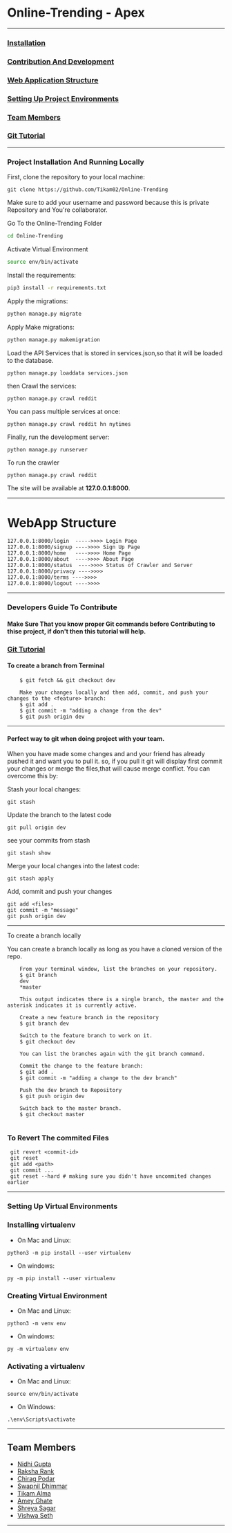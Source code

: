 # Online-Trending - Apex
*****
### [Installation](#project-installation-and-running-locally)
### [Contribution And Development](#developers-guide-to-contribute)
### [Web Application Structure](#webapp-structure)
### [Setting Up Project Environments](#setting-up-virtual-environments)
### [Team Members](#team-members)
### [Git Tutorial](https://www.atlassian.com/git/tutorials/what-is-version-control) 



******

### Project Installation And Running Locally
First, clone the repository to your local machine:

```
git clone https://github.com/Tikam02/Online-Trending
```
Make sure to add your username and password because this is private Repository and You're collaborator.

Go To the Online-Trending Folder
```bash
cd Online-Trending
```
Activate Virtual Environment
```bash
source env/bin/activate
```

Install the requirements:

```bash
pip3 install -r requirements.txt
```

Apply the migrations:

```bash
python manage.py migrate
```

Apply Make migrations:
```bash
python manage.py makemigration
```

Load the API Services that is stored in services.json,so that it will be loaded to the database.

```
python manage.py loaddata services.json
```

then Crawl the services:
```
python manage.py crawl reddit
```
You can pass multiple services at once:

```
python manage.py crawl reddit hn nytimes
```

Finally, run the development server:

```bash
python manage.py runserver
```

To run the crawler
```
python manage.py crawl reddit
```


The site will be available at **127.0.0.1:8000**.

***** 
# WebApp Structure
```
127.0.0.1:8000/login  ----->>>> Login Page
127.0.0.1:8000/signup ---->>>> Sign Up Page
127.0.0.1:8000/home   ---->>>> Home Page
127.0.0.1:8000/about  ---->>>> About Page
127.0.0.1:8000/status  ---->>>> Status of Crawler and Server
127.0.0.1:8000/privacy ---->>>>
127.0.0.1:8000/terms ---->>>> 
127.0.0.1:8000/logout ---->>>> 

```
****** 
### Developers Guide To Contribute

#### Make Sure That you know proper Git commands before Contributing to thise project, if don't then this tutorial will help.
### [Git Tutorial](https://www.atlassian.com/git/tutorials/what-is-version-control) 
#### To create a branch from Terminal
```
    $ git fetch && git checkout dev

    Make your changes locally and then add, commit, and push your changes to the <feature> branch:
    $ git add .
    $ git commit -m "adding a change from the dev"
    $ git push origin dev
```

********
#### Perfect way to git when doing project with your team.
When you have made some changes and and your friend has already pushed it and want you  to pull it.
so, if you pull it git will display first commit your changes or merge the files,that will cause merge conflict.
You can overcome this by:

Stash your local changes:

```
git stash
```

Update the branch to the latest code

```
git pull origin dev
```

see your commits from stash 
```
git stash show
```

Merge your local changes into the latest code:

```
git stash apply
```

Add, commit and push your changes

```
git add <files>
git commit -m "message"
git push origin dev

```
******
To create a branch locally

You can create a branch locally as long as you have a cloned version of the repo.
```
    From your terminal window, list the branches on your repository.
    $ git branch
    dev
    *master

    This output indicates there is a single branch, the master and the asterisk indicates it is currently active.
    
    Create a new feature branch in the repository
    $ git branch dev

    Switch to the feature branch to work on it.
    $ git checkout dev

    You can list the branches again with the git branch command.

    Commit the change to the feature branch:
    $ git add .
    $ git commit -m "adding a change to the dev branch"

    Push the dev branch to Repository
    $ git push origin dev
    
    Switch back to the master branch.
    $ git checkout master
    
```

### To Revert The commited Files 
```
 git revert <commit-id> 
 git reset 
 git add <path> 
 git commit ... 
 git reset --hard # making sure you didn't have uncommited changes earlier
 ```

*****
### Setting Up Virtual Environments
### Installing virtualenv
* On Mac and Linux:
```
python3 -m pip install --user virtualenv
```
* On windows:
```
py -m pip install --user virtualenv
```


### Creating Virtual Environment
* On Mac and Linux:
```
python3 -m venv env
```
* On windows:
```
py -m virtualenv env
```
### Activating a virtualenv
* On Mac and Linux:
```
source env/bin/activate
```
* On Windows:
```
.\env\Scripts\activate
```
******
## Team Members 
* [Nidhi Gupta](https://github.com/nidhi98gupta)
* [Raksha Rank](https://github.com/RakshaRank)
* [Chirag Podar](https://github.com/ChiragPoddar99)
* [Swapnil Dhimmar](https://github.com/sdhimmar006)
* [Tikam Alma](https://github.com/Tikam02)
* [Amey Ghate](https://github.com/amey-ghate)
* [Shreya Sagar](https://github.com/shreya1706) 
* [Vishwa Seth](https://github.com/Vishwa-Sheth)
******


    
